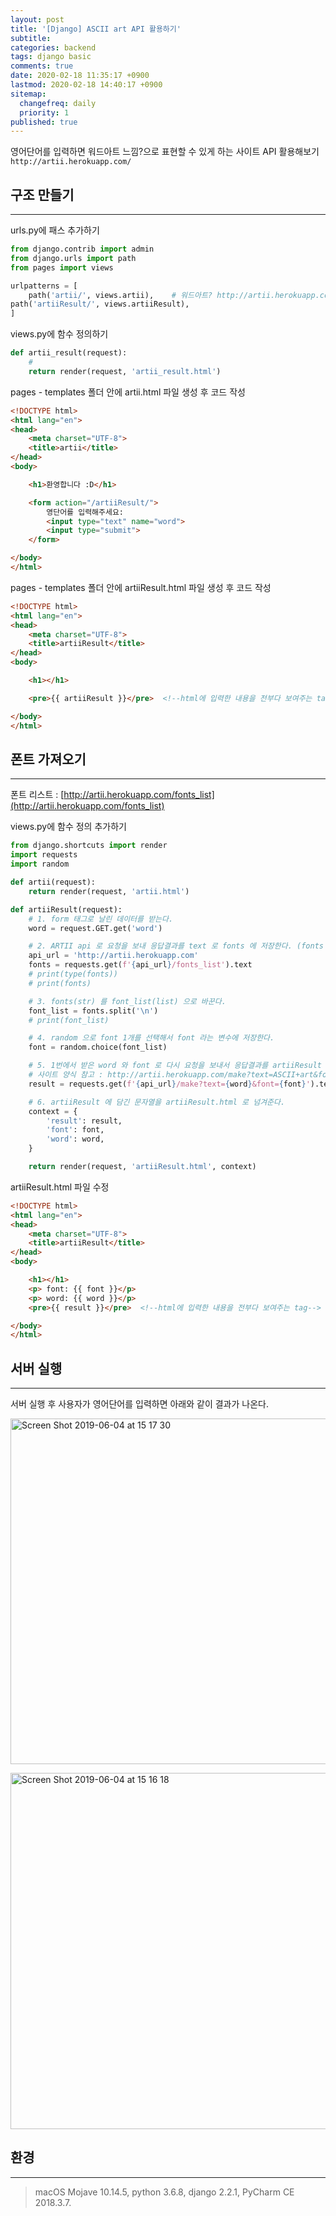 ```yaml
---
layout: post
title: '[Django] ASCII art API 활용하기'
subtitle: 
categories: backend
tags: django basic
comments: true
date: 2020-02-18 11:35:17 +0900
lastmod: 2020-02-18 14:40:17 +0900
sitemap:
  changefreq: daily
  priority: 1
published: true
---
```




영어단어를 입력하면 워드아트 느낌?으로 표현할 수 있게 하는 사이트 API 활용해보기<br/>
`http://artii.herokuapp.com/`<br/>

## 구조 만들기
---
urls.py에 패스 추가하기<br/>

```python
from django.contrib import admin
from django.urls import path
from pages import views

urlpatterns = [
    path('artii/', views.artii),    # 워드아트? http://artii.herokuapp.com/
path('artiiResult/', views.artiiResult),
]
```

views.py에 함수 정의하기<br/>

```python
def artii_result(request):
    # 
    return render(request, 'artii_result.html')
```

pages - templates 폴더 안에 artii.html 파일 생성 후 코드 작성<br/>

```html
<!DOCTYPE html>
<html lang="en">
<head>
    <meta charset="UTF-8">
    <title>artii</title>
</head>
<body>

    <h1>환영합니다 :D</h1>

    <form action="/artiiResult/">
        영단어를 입력해주세요:
        <input type="text" name="word">
        <input type="submit">
    </form>

</body>
</html>
```

pages - templates 폴더 안에 artiiResult.html 파일 생성 후 코드 작성<br/>

```html
<!DOCTYPE html>
<html lang="en">
<head>
    <meta charset="UTF-8">
    <title>artiiResult</title>
</head>
<body>

    <h1></h1>

    <pre>{{ artiiResult }}</pre>  <!--html에 입력한 내용을 전부다 보여주는 tag-->

</body>
</html>
```

## 폰트 가져오기
---
폰트 리스트 : [http://artii.herokuapp.com/fonts_list](http://artii.herokuapp.com/fonts_list)<br/>

views.py에 함수 정의 추가하기<br/>

```python
from django.shortcuts import render
import requests
import random

def artii(request):
    return render(request, 'artii.html')

def artiiResult(request):
    # 1. form 태그로 날린 데이터를 받는다.
    word = request.GET.get('word')

    # 2. ARTII api 로 요청을 보내 응답결과를 text 로 fonts 에 저장한다. (fonts 를 받는다.)
    api_url = 'http://artii.herokuapp.com'
    fonts = requests.get(f'{api_url}/fonts_list').text
    # print(type(fonts))
    # print(fonts)

    # 3. fonts(str) 를 font_list(list) 으로 바꾼다.
    font_list = fonts.split('\n')
    # print(font_list)

    # 4. random 으로 font 1개를 선택해서 font 라는 변수에 저장한다.
    font = random.choice(font_list)

    # 5. 1번에서 받은 word 와 font 로 다시 요청을 보내서 응답결과를 artiiResult 라는 변수에 저장한다.
    # 사이트 양식 참고 : http://artii.herokuapp.com/make?text=ASCII+art&font=trek
    result = requests.get(f'{api_url}/make?text={word}&font={font}').text

    # 6. artiiResult 에 담긴 문자열을 artiiResult.html 로 넘겨준다.
    context = {
        'result': result,
        'font': font,
        'word': word,
    }

    return render(request, 'artiiResult.html', context)
```

artiiResult.html 파일 수정<br/>

```html
<!DOCTYPE html>
<html lang="en">
<head>
    <meta charset="UTF-8">
    <title>artiiResult</title>
</head>
<body>

    <h1></h1>
    <p> font: {{ font }}</p>
    <p> word: {{ word }}</p>
    <pre>{{ result }}</pre>  <!--html에 입력한 내용을 전부다 보여주는 tag-->

</body>
</html>
```

## 서버 실행
---
서버 실행 후 사용자가 영어단어를 입력하면 아래와 같이 결과가 나온다.<br/>

<img width="553" alt="Screen Shot 2019-06-04 at 15 17 30" src="https://user-images.githubusercontent.com/46523571/58855803-eafe3980-86db-11e9-9e18-8289d0855a6b.png"><br/>

<img width="570" alt="Screen Shot 2019-06-04 at 15 16 18" src="https://user-images.githubusercontent.com/46523571/58855747-c6a25d00-86db-11e9-8f0d-28aa7ee89f53.png"><br/>





## 환경
---
> macOS Mojave 10.14.5, 
> python 3.6.8, 
> django 2.2.1, 
> PyCharm CE 2018.3.7.